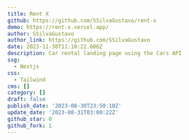 ```yaml
---
title: Rent X
github: https://github.com/SSilvaGustavo/rent-x
demo: https://rent-x.vercel.app/
author: SSilvaGustavo
author_link: https://github.com/SSilvaGustavo
date: 2023-11-30T11:10:22.606Z
description: Car rental landing page using the Cars API
ssg:
  - Nextjs
css:
  - Tailwind
cms: []
category: []
draft: false
publish_date: '2023-08-30T23:50:10Z'
update_date: '2023-08-31T03:00:22Z'
github_star: 0
github_fork: 1
---
```


